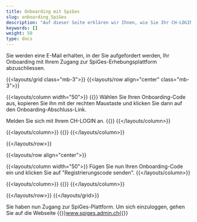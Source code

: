 ```yaml
---
title: Onboarding mit SpiGes
slug: onboarding_SpiGes
description: "Auf dieser Seite erklären wir Ihnen, wie Sie Ihr CH-LOGIN mit SpiGes verbinden können."
keywords: []
weight: 50
type: docs
---
```


Sie werden eine E-Mail erhalten, in der Sie aufgefordert werden, Ihr Onboarding mit Ihrem Zugang zur SpiGes-Erhebungsplattform abzuschliessen.

{{<layouts/grid class="mb-3">}}
{{<layouts/row align="center" class="mb-3">}}

{{<layouts/column width="50">}}
{{<markdown>}}
Wählen Sie Ihren Onboarding-Code aus, kopieren Sie ihn mit der rechten Maustaste und klicken Sie dann auf den Onboarding-Abschluss-Link.

Melden Sie sich mit Ihrem CH-LOGIN an.
{{</markdown>}}
{{</layouts/column>}}

{{<layouts/column>}}
{{<insertImage image="mail_onboarding_de.png" class="edge max-w-90">}}
{{</layouts/column>}}

{{</layouts/row>}}

{{<layouts/row align="center">}}

{{<layouts/column width="50">}}
Fügen Sie nun Ihren Onboarding-Code ein und klicken Sie auf "Registrierungscode senden".
{{</layouts/column>}}

{{<layouts/column>}}
{{<insertImage image="enregistrement_de.png" class="edge max-w-90">}}
{{</layouts/column>}}

{{</layouts/row>}}
{{</layouts/grid>}}

Sie haben nun Zugang zur SpiGes-Plattform. Um sich einzuloggen, gehen Sie auf die Webseite {{<link url="https://www.spiges.admin.ch/home" newTab="true">}}www.spiges.admin.ch{{</link>}}
<!--www.spiges.admin.ch-->
